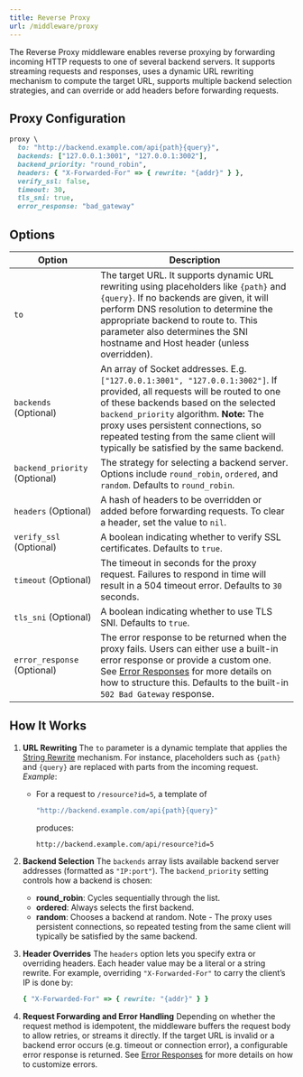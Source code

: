 ```yaml
---
title: Reverse Proxy
url: /middleware/proxy
---
```


The Reverse Proxy middleware enables reverse proxying by forwarding incoming HTTP requests to one of several backend servers. It supports streaming requests and responses, uses a dynamic URL rewriting mechanism to compute the target URL, supports multiple backend selection strategies, and can override or add headers before forwarding requests.

## Proxy Configuration

```ruby
proxy \
  to: "http://backend.example.com/api{path}{query}",
  backends: ["127.0.0.1:3001", "127.0.0.1:3002"],
  backend_priority: "round_robin",
  headers: { "X-Forwarded-For" => { rewrite: "{addr}" } },
  verify_ssl: false,
  timeout: 30,
  tls_sni: true,
  error_response: "bad_gateway"
```
## Options
| **Option**            | **Description**                                                                                                                                                                                                                                                                                                                                                                                                                                                    |
|-----------------------|--------------------------------------------------------------------------------------------------------------------------------------------------------------------------------------------------------------------------------------------------------------------------------------------------------------------------------------------------------------------------------------------------------------------------------------------------------------------|
| `to`              | The target URL. It supports dynamic URL rewriting using placeholders like `{path}` and `{query}`. If no backends are given, it will perform DNS resolution to determine the appropriate backend to route to. This parameter also determines the SNI hostname and Host header (unless overridden).                                                                                                                              |
| `backends` (Optional) | An array of Socket addresses. E.g. `["127.0.0.1:3001", "127.0.0.1:3002"]`. If provided, all requests will be routed to one of these backends based on the selected `backend_priority` algorithm. **Note:** The proxy uses persistent connections, so repeated testing from the same client will typically be satisfied by the same backend.                                                           |
| `backend_priority` (Optional) | The strategy for selecting a backend server. Options include `round_robin`, `ordered`, and `random`. Defaults to `round_robin`.                                                                                                                                                                                                                                                                                                                        |
| `headers` (Optional)  | A hash of headers to be overridden or added before forwarding requests. To clear a header, set the value to `nil`.                                                                                                                                                                                                                                                                                                                                                 |
| `verify_ssl` (Optional) | A boolean indicating whether to verify SSL certificates. Defaults to `true`.                                                                                                                                                                                                                                                                                                                                                                                   |
| `timeout` (Optional)   | The timeout in seconds for the proxy request. Failures to respond in time will result in a 504 timeout error. Defaults to `30` seconds.                                                                                                                                                                                                                                                                                                                         |
| `tls_sni` (Optional)   | A boolean indicating whether to use TLS SNI. Defaults to `true`.                                                                                                                                                                                                                                                                                                                                                                                              |
| `error_response` (Optional) | The error response to be returned when the proxy fails. Users can either use a built-in error response or provide a custom one. See [Error Responses](/middleware/error_response) for more details on how to structure this. Defaults to the built-in `502 Bad Gateway` response.                                                                                                                |

## How It Works

1. **URL Rewriting**
   The `to` parameter is a dynamic template that applies the [String Rewrite](/middleware/string_rewrite) mechanism. For instance, placeholders such as `{path}` and `{query}` are replaced with parts from the incoming request.
   *Example*:
   - For a request to `/resource?id=5`, a template of
     ```ruby
     "http://backend.example.com/api{path}{query}"
     ```
     produces:
     ```
     http://backend.example.com/api/resource?id=5
     ```

2. **Backend Selection**
   The `backends` array lists available backend server addresses (formatted as `"IP:port"`). The `backend_priority` setting controls how a backend is chosen:
   - **round_robin**: Cycles sequentially through the list.
   - **ordered**: Always selects the first backend.
   - **random**: Chooses a backend at random.
   Note - The proxy uses persistent connections, so repeated testing from the same client will typically be satisfied by the same backend.

3. **Header Overrides**
   The `headers` option lets you specify extra or overriding headers. Each header value may be a literal or a string rewrite. For example, overriding `"X-Forwarded-For"` to carry the client’s IP is done by:
   ```ruby
   { "X-Forwarded-For" => { rewrite: "{addr}" } }
   ```

4. **Request Forwarding and Error Handling**
   Depending on whether the request method is idempotent, the middleware buffers the request body to allow retries, or streams it directly. If the target URL is invalid or a backend error occurs (e.g. timeout or connection error), a configurable error response is returned.
  See [Error Responses](/middleware/error_response) for more details on how to customize errors.
